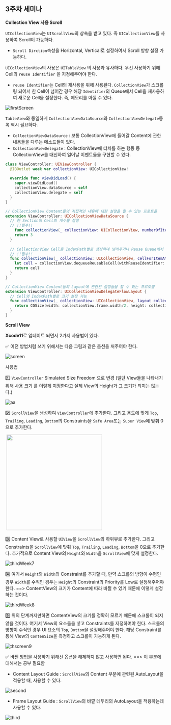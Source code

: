 ## 3주차 세미나



**Collection View 사용 Scroll**

 `UICollectionView`는 `UIScrollView`의 상속을 받고 있다. 즉 `UICollectionView`를 사용하여 Scroll이 가능하다.

* `Scroll Dirction`속성을 Horizontal, Vertical로 설정하여서 Scroll 방향 설정 가능하다.

 `UICollectionView`의 사용은 `UITableView` 의 사용과 유사하다. 우선 사용하기 위해 Cell의 `reuse Identifier` 을 지정해주어야 한다.

* `reuse Identifier`는 Cell의 재사용을 위해 사용된다. `CollectionView`가 스크롤링 되어서 한 Cell이 넘어간 경우 해당 `Identifier`의 Queue에서 Cell을 재사용하여 새로운 Cell을 설정한다. 즉, 메모리를 아낄 수 있다.

![firstScreen](../Image/thirdWeek1.png)



 `TableView`와 동일하게 `CollectionViewDataSource`와 `CollectionViewDelegate`등록 역시 필요하다. 

* `CollectionViewDataSource` : 보통 CollectionView에 들어갈 Content에 관한 내용들을 다루는 메소드들이 있다.
* `CollectionViewDelegate` : CollectionView에 터치를 하는 행동 등 CollectionView를 대신하여 일어날 이벤트들을 구현할 수 있다.

```swift
class ViewController: UIViewController {
  @IBOutlet weak var collectionView: UICollectionView!
  
  override func viewDidLoad() {
    super.viewDidLoad()
    collectionView.dataSource = self
    collectionView.delegate = self
  }
}

// CollectionView Content들의 직접적인 내용에 대한 설정을 할 수 있는 프로토콜
extension ViewController: UICollcetionViewDataSource {
  // 한 Section의 Cell의 개수를 설정
  // !!필수!!
	func collectionView(_ collectionView: UICollectionView, numberOfItemsInSection section: Int) -> Int {
    return 3
  }
  
  // CollectionView Cell을 IndexPath별로 생성하여 넣어주거나 Reuse Queue에서 사용
  // !!필수!!
  func collectionView(_ collectionView: UICollectionView, cellForItemAt indexPath: IndexPath) -> UICollectionViewCell {
    let cell = collectionView.dequeueReusableCell(withReuseIdentifier: "reuseCell", for: indexPath) // Identifier은 개인이 설정한 값
    return cell
  }
}

// CollectionView Content들의 Layout에 관련된 설정들을 할 수 있는 프로토콜
extension ViewController: UICollectionViewDelegateFlowLayout {
  // Cell의 IndexPath별로 크기 설정 가능
  func collectionView(_ collectionView: UICollectionView, layout collectionViewLayout: UICollectionViewLayout, sizeForItemAt indexPath: IndexPath) -> CGSize {
    return CGSize(width: collectionView.frame.width/2, height: collectionView.height/2)
  }
}
```



**Scroll View**

 **Xcode11**로 업데이트 되면서 2가지 사용법이 있다. 

 ✅ 이전 방법처럼 쓰기 위해서는 다음 그림과 같은 옵션을 꺼주어야 한다.

![screen](../Image/thirdWeek5.png)

사용법

1️⃣ `ViewController` Simulated Size Freedom 으로 변경 (일단 View들을 나타내기 위해 사용 크기  를 이렇게 지정한다고 실제 View의 Height가 그 크기가 되지는 않는다.)

![aa](../Image/thirdWeek4.png)

2️⃣ `ScrollView`을 생성하여 `ViewController`에 추가한다. 그리고 용도에 맞게 `Top`, `Trailing`, `Leading`, `Bottom`의 Constraints을 `Safe Area`또는 `Super View`에 맞춰 0으로 추가한다.

​                                                                       <img src="../Image/thirdWeek6.png" height="300px"/> 

3️⃣ Content View로 사용할 `UIView`을 `ScrollView`의 하위뷰로 추가한다. 그리고 Constraints을 `ScrollView`에 맞춰 `Top`, `Trailing`, `Leading`, `Bottom`을 0으로 추가한다. 추가적으로 Content View의 `Height`와 `Width`을 `ScrollView`에 맞게 설정한다.

![thirdWeek7](../Image/thirdWeek7.png)

4️⃣ 여기서 `Height`와 `Width`의 Constraint를 추가할 때, 만약 스크롤의 방향이 수평인 경우 `Width`를 수직인 경우는 `Height`의 Constraint의 Priority를 Low로 설정해주어야 한다. ==> ContentView의 크기가 Content에 따라 바뀔 수 있기 때문에 이렇게 설정하는 것이다.

![thirdWeek8](../Image/thirdWeek8.png)

5️⃣ 위의 단계까지만하면 ContentView의 크기를 정확히 모르기 때문에 스크롤이 되지 않을 것이다. 여기서 View의 요소들을 넣고 Constraints를 지정하여야 한다. 스크롤의 방향이 수직인 경우 UI 요소의 `Top`, `Bottom`을 설정해주어야 한다. 해당 Constraint를 통해 View의 `ContenSize`을 측정하고 스크롤이 가능하게 된다.

![thscreen9](../image/thirdWeek10.png)



 ✅ 바뀐 방법을 사용하기 위해선 옵션을 해제하지 않고 사용하면 된다. ==> 이 부분에 대해서는 공부 필요함

* Content Layout Guide : `ScrollView`의 Content 부분에 관련된 AutoLayout을 적용할 때, 사용할 수 있다.

![second](../Image/thirdWeek2.png)

* Frame Layout Guide : `ScrollView`의 바깥 테두리의 AutoLayout을 적용하는데 사용할 수 있다.

![third](../Image/thirdWeek3.png)
